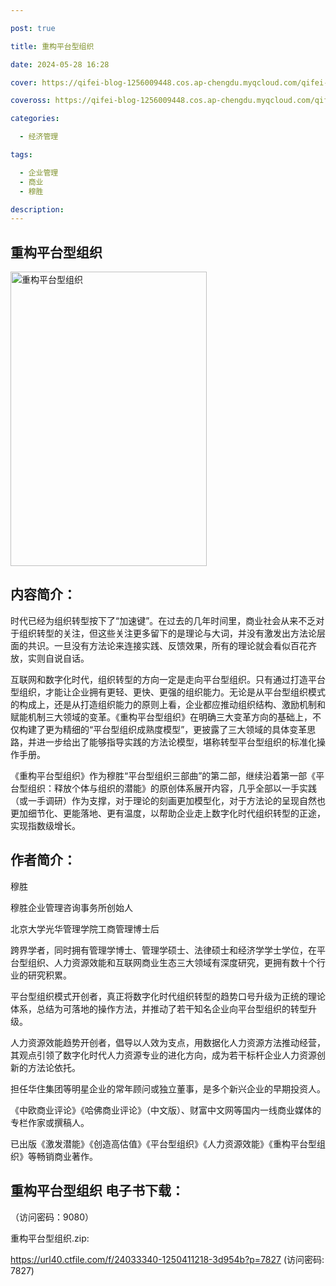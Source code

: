 ```yaml
---

post: true

title: 重构平台型组织

date: 2024-05-28 16:28

cover: https://qifei-blog-1256009448.cos.ap-chengdu.myqcloud.com/qifei-blog/65eedb809f345e8d03a281b2.jpg

coveross: https://qifei-blog-1256009448.cos.ap-chengdu.myqcloud.com/qifei-blog/65eedb809f345e8d03a281b2.jpg

categories:

  - 经济管理

tags:

  - 企业管理
  - 商业
  - 穆胜

description:
---
```


## 重构平台型组织
<img alt="重构平台型组织 " class="aligncenter loading" data-was-processed="true" decoding="async" fetchpriority="high" height="471" src="https://qifei-blog-1256009448.cos.ap-chengdu.myqcloud.com/qifei-blog/65eedb809f345e8d03a281b2.jpg " style="cursor: zoom-in;" width="314"/>

## 内容简介：

时代已经为组织转型按下了“加速键”。在过去的几年时间里，商业社会从来不乏对于组织转型的关注，但这些关注更多留下的是理论与大词，并没有激发出方法论层面的共识。一旦没有方法论来连接实践、反馈效果，所有的理论就会看似百花齐放，实则自说自话。

互联网和数字化时代，组织转型的方向一定是走向平台型组织。只有通过打造平台型组织，才能让企业拥有更轻、更快、更强的组织能力。无论是从平台型组织模式的构成上，还是从打造组织能力的原则上看，企业都应推动组织结构、激励机制和赋能机制三大领域的变革。《重构平台型组织》在明确三大变革方向的基础上，不仅构建了更为精细的“平台型组织成熟度模型”，更披露了三大领域的具体变革思路，并进一步给出了能够指导实践的方法论模型，堪称转型平台型组织的标准化操作手册。

《重构平台型组织》作为穆胜“平台型组织三部曲”的第二部，继续沿着第一部《平台型组织：释放个体与组织的潜能》的原创体系展开内容，几乎全部以一手实践（或一手调研）作为支撑，对于理论的刻画更加模型化，对于方法论的呈现自然也更加细节化、更能落地、更有温度，以帮助企业走上数字化时代组织转型的正途，实现指数级增长。

## 作者简介：

穆胜

穆胜企业管理咨询事务所创始人

北京大学光华管理学院工商管理博士后

跨界学者，同时拥有管理学博士、管理学硕士、法律硕士和经济学学士学位，在平台型组织、人力资源效能和互联网商业生态三大领域有深度研究，更拥有数十个行业的研究积累。

平台型组织模式开创者，真正将数字化时代组织转型的趋势口号升级为正统的理论体系，总结为可落地的操作方法，并推动了若干知名企业向平台型组织的转型升级。

人力资源效能趋势开创者，倡导以人效为支点，用数据化人力资源方法推动经营，其观点引领了数字化时代人力资源专业的进化方向，成为若干标杆企业人力资源创新的方法论依托。

担任华住集团等明星企业的常年顾问或独立董事，是多个新兴企业的早期投资人。

《中欧商业评论》《哈佛商业评论》（中文版）、财富中文网等国内一线商业媒体的专栏作家或撰稿人。

已出版《激发潜能》《创造高估值》《平台型组织》《人力资源效能》《重构平台型组织》等畅销商业著作。

## 重构平台型组织 电子书下载：

 （访问密码：9080）

重构平台型组织.zip: 

https://url40.ctfile.com/f/24033340-1250411218-3d954b?p=7827 (访问密码: 7827)
